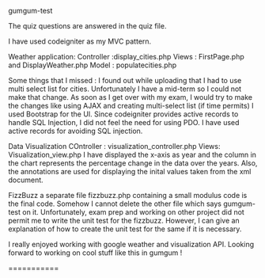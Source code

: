 gumgum-test

The quiz questions are answered in the quiz file.


I have used codeigniter as my MVC pattern. 

Weather application:
Controller :display_cities.php
Views :  FirstPage.php and DisplayWeather.php
Model : populatecities.php

Some things that I missed :
I found out while uploading that I had to use multi select list for cities. Unfortunately I have a mid-term so I could not make that change. As soon as I get over with my exam, I would try to make the changes like using AJAX and creating multi-select list (if time permits)
I used Bootstrap for the UI. Since codeigniter provides active records to handle SQL Injection, I did not feel the need for using PDO. I have used active records for avoiding SQL injection.

Data Visualization
COntroller : visualization_controller.php
Views: Visualization_view.php
I have displayed the x-axis as year and the column in the chart represents the percentage change in the data over the years. Also, the annotations are used for displaying the inital values taken from the xml document.

FizzBuzz
a separate file fizzbuzz.php containing a small modulus code is the final code. Somehow I cannot delete the other file which says gumgum-test on it. 
Unfortunately, exam prep and working on other project did not permit me to write the unit test for the fizzbuzz. However, I can give an explanation of how to create the unit test for the same if it is necessary.

I really enjoyed working with google weather and visualization API. Looking forward to working on cool stuff like this in gumgum ! 

===========
